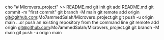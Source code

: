 cho "# Microvers_project" >> README.md
git init
git add README.md
git commit -m "first commit"
git branch -M main
git remote add origin git@github.com:Mo7ammedSalah/Microvers_project.git
git push -u origin main
…or push an existing repository from the command line
git remote add origin git@github.com:Mo7ammedSalah/Microvers_project.git
git branch -M main
git push -u origin main
